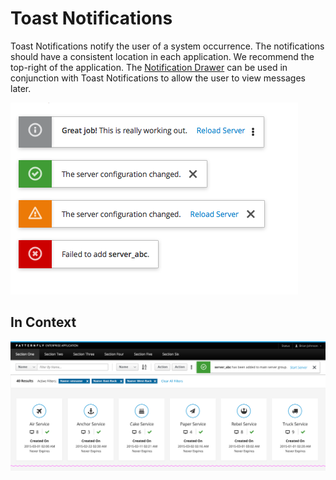 # Toast Notifications

Toast Notifications notify the user of a system occurrence. The notifications should have a consistent location in each application. We recommend the top-right of the application. The [Notification Drawer](http://www.patternfly.org/pattern-library/communication/notification-drawer/) can be used in conjunction with Toast Notifications to allow the user to view messages later.


![Toast Notification](img/toast-notification.png)


## In Context

![Toast Notification in context](img/example-toast.png)
